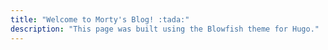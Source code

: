 ```yaml
---
title: "Welcome to Morty's Blog! :tada:"
description: "This page was built using the Blowfish theme for Hugo."
---
```

